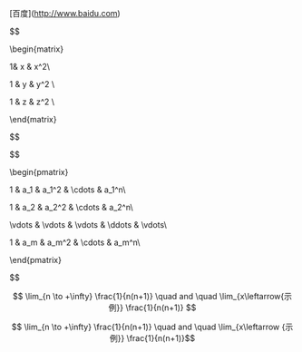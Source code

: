 \[百度](http://www.baidu.com)

$$

\begin{matrix}

1& x &  x^2\\

1 & y & y^2 \\

1 & z & z^2 \\

\end{matrix}

$$





$$

\begin{pmatrix} 

1 & a_1 & a_1^2 & \cdots & a_1^n\\

1 & a_2 & a_2^2 & \cdots & a_2^n\\

\vdots & \vdots & \vdots & \ddots & \vdots\\

1 & a_m & a_m^2 & \cdots & a_m^n\\

\end{pmatrix}

$$



$$ \lim_{n \to +\infty} \frac{1}{n(n+1)} \quad and \quad \lim_{x\leftarrow{示例}} \frac{1}{n(n+1)} $$

$$ \lim_{n \to +\infty} \frac{1}{n(n+1)} \quad and \quad \lim_{x\leftarrow {示例}} \frac{1}{n(n+1)}$$ 
